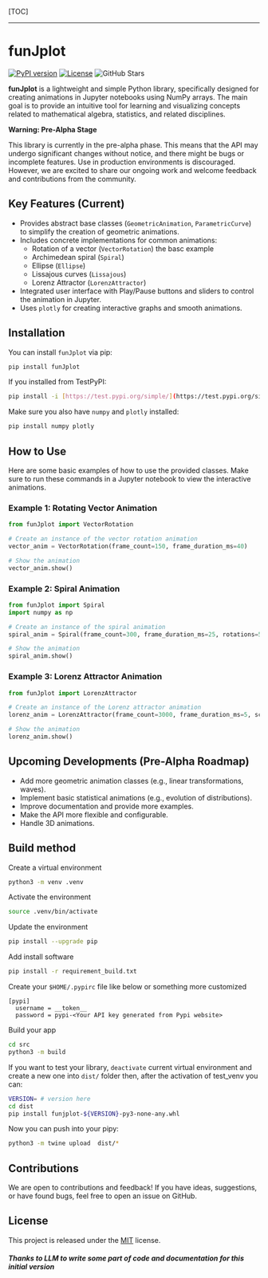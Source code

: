 [TOC]

---


# funJplot

[![PyPI version](https://badge.fury.io/py/funJplot.svg)](https://pypi.org/project/funJplot/)
[![License](https://img.shields.io/badge/License-MIT-yellow.svg)](https://opensource.org/licenses/MIT)
![GitHub Stars](https://img.shields.io/github/stars/pellacaniSimone/funJplot?style=social)

**funJplot** is a lightweight and simple Python library, specifically designed for creating animations in Jupyter notebooks using NumPy arrays. The main goal is to provide an intuitive tool for learning and visualizing concepts related to mathematical algebra, statistics, and related disciplines.

**Warning: Pre-Alpha Stage**

This library is currently in the pre-alpha phase. This means that the API may undergo significant changes without notice, and there might be bugs or incomplete features. Use in production environments is discouraged. However, we are excited to share our ongoing work and welcome feedback and contributions from the community.

## Key Features (Current)

* Provides abstract base classes (`GeometricAnimation`, `ParametricCurve`) to simplify the creation of geometric animations.
* Includes concrete implementations for common animations:
    * Rotation of a vector (`VectorRotation`) the basc example
    * Archimedean spiral (`Spiral`)
    * Ellipse (`Ellipse`)
    * Lissajous curves (`Lissajous`)
    * Lorenz Attractor (`LorenzAttractor`)
* Integrated user interface with Play/Pause buttons and sliders to control the animation in Jupyter.
* Uses `plotly` for creating interactive graphs and smooth animations.

## Installation

You can install `funJplot` via pip:

```bash
pip install funJplot
```

If you installed from TestPyPI:

```bash
pip install -i [https://test.pypi.org/simple/](https://test.pypi.org/simple/) funJplot
```

Make sure you also have `numpy` and `plotly` installed:

```bash
pip install numpy plotly
```





## How to Use

Here are some basic examples of how to use the provided classes. Make sure to run these commands in a Jupyter notebook to view the interactive animations.

### Example 1: Rotating Vector Animation

```python
from funJplot import VectorRotation

# Create an instance of the vector rotation animation
vector_anim = VectorRotation(frame_count=150, frame_duration_ms=40)

# Show the animation
vector_anim.show()
```

### Example 2: Spiral Animation

```python
from funJplot import Spiral
import numpy as np

# Create an instance of the spiral animation
spiral_anim = Spiral(frame_count=300, frame_duration_ms=25, rotations=5, scale=10, a=0, b=0.4)

# Show the animation
spiral_anim.show()
```

### Example 3: Lorenz Attractor Animation

```python
from funJplot import LorenzAttractor

# Create an instance of the Lorenz attractor animation
lorenz_anim = LorenzAttractor(frame_count=3000, frame_duration_ms=5, scale=40, dt=0.01)

# Show the animation
lorenz_anim.show()
```

## Upcoming Developments (Pre-Alpha Roadmap)

  * Add more geometric animation classes (e.g., linear transformations, waves).
  * Implement basic statistical animations (e.g., evolution of distributions).
  * Improve documentation and provide more examples.
  * Make the API more flexible and configurable.
  * Handle 3D animations.

## Build method

Create a virtual environment

```bash
python3 -m venv .venv
```

Activate the environment

```bash
source .venv/bin/activate
```

Update the environment
```bash
pip install --upgrade pip
```

Add install software
```bash
pip install -r requirement_build.txt
```

Create your `$HOME/.pypirc` file like below or something more customized
```env
[pypi]
  username = __token__
  password = pypi-<Your API key generated from Pypi website>
```

Build your app
```bash
cd src
python3 -m build
```

If you want to test your library, `deactivate` current virtual environment and create a new one into `dist/` folder then, after the activation of test_venv you can:
```bash
VERSION= # version here
cd dist
pip install funjplot-${VERSION}-py3-none-any.whl
```

Now you can push into your pipy:
```bash
python3 -m twine upload  dist/*
```


## Contributions

We are open to contributions and feedback\! If you have ideas, suggestions, or have found bugs, feel free to open an issue on GitHub.

## License

This project is released under the [MIT](https://www.google.com/search?q=LICENSE) license.


##### Thanks to LLM to write some part of code and documentation for this initial version